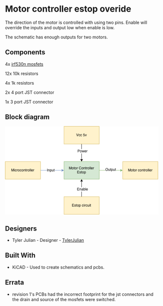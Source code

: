 # Motor controller estop overide

The direction of the motor is controlled with using two pins. Enable will override the inputs and output low when enable is low. 

The schematic has enough outputs for two motors.

## Components
4x [irf530n mosfets](https://www.mouser.com/ProductDetail/Infineon-Technologies/IRF530NPBF?qs=sGAEpiMZZMvsw8vHdI9FuuyVnNvMCBqh)

12x 10k resistors

4x 1k resistors

2x 4 port JST connector

1x 3 port JST connector
## Block diagram
![Block Diagram](BlockDiagramMotorEstop.png)
## Designers

- Tyler Julian - Designer - [TylerJulian](https://github.com/tylerjulian)

## Built With

- KiCAD - Used to create schematics and pcbs. 

## Errata
* revision 1's PCBs had the incorrect footprint for the jst connectors and the drain and source of the mosfets were switched.
